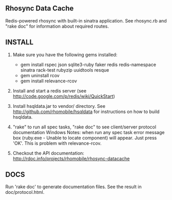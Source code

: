 Rhosync Data Cache
-------------------------------------------------------------

Redis-powered rhosync with built-in sinatra application. See rhosync.rb and "rake doc"
for information about required routes.

INSTALL
-------------------------------------------------------------
1. Make sure you have the following gems installed:

	* gem install rspec json sqlite3-ruby faker redis redis-namespace sinatra rack-test rubyzip uuidtools resque
	* gem uninstall rcov
	* gem install relevance-rcov
	
2. Install and start a redis server (see <http://code.google.com/p/redis/wiki/QuickStart>)

3. Install hsqldata.jar to vendor/ directory.  See <http://github.com/rhomobile/hsqldata> for instructions on how to build hsqldata.

4. "rake" to run all spec tasks, "rake doc" to see client/server protocol documentation
Windows Notes: when run any spec task error message box (ruby.exe - Unable to locate component) will appear. Just press 'OK'. 
This is problem with relevance-rcov.

5. Checkout the API documentation: <http://rdoc.info/projects/rhomobile/rhosync-datacache>

DOCS
-------------------------------------------------------------
Run 'rake doc' to generate documentation files.  See the result in doc/protocol.html.